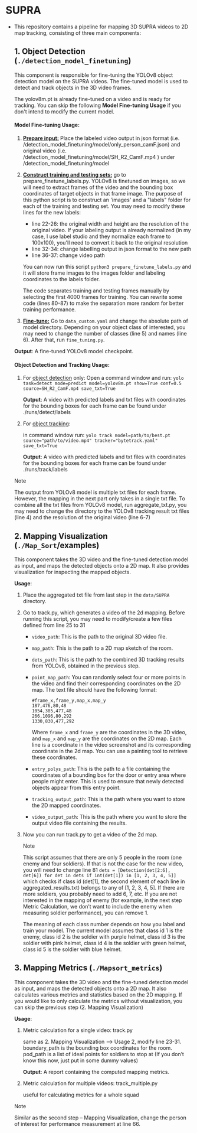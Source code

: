 # SUPRA

- This repository contains a pipeline for mapping 3D SUPRA videos to 2D map tracking, consisting of three main components:

  

  ## 1. Object Detection (`./detection_model_finetuning`)

  This component is responsible for fine-tuning the YOLOv8 object detection model on the SUPRA videos. The fine-tuned model is used to detect and track objects in the 3D video frames.

  The yolov8m.pt is already fine-tuned on a video and is ready for tracking. You can skip the following **Model Fine-tuning Usage** if you don't intend to modify the current model.

  #### **Model Fine-tuning Usage**:

  1. <u>**Prepare input:**</u> Place the labeled video output in json format  (i.e. /detection_model_finetuning/model/only_person_camF.json) and original video (i.e. /detection_model_finetuning/model/SH_R2_CamF.mp4 ) under /detection_model_finetuning/model

  2. **<u>Construct training and testing sets:</u>** go to prepare_finetune_labels.py. YOLOv8 is finetuned on images, so we will need to extract frames of the video and the bounding box coordinates of target objects in that frame image. The purpose of this python script is to construct an 'images' and a "labels" folder for each of the training and testing set. You may need to modify these lines for the new labels:

     - line 22-26: the original width and height are the resolution of the original video. If your labeling output is already normalized (in my case, I use label studio and they normalize each frame to 100x100), you'll need to convert it back to the original resolution
     - line 32-34: change labelling output in json format to the new path
     - line 36-37: change video path

     You can now run this script `python3 prepare_finetune_labels.py` and it will store frame images to the images folder and labeling coordinates to the labels folder. 

     The code separates training and testing frames manually by selecting the first 4000 frames for training. You can rewrite some code (lines 80-87) to make the separation more random for better training performance.

  3. **<u>Fine-tune:</u>** Go to `data_custom.yaml` and change the absolute path of model directory. Depending on your object class of interested, you may need to change the number of classes (line 5) and names (line 6). After that, run `fine_tuning.py`.

  **Output**: A fine-tuned YOLOv8 model checkpoint.

  

  #### Object Detection and Tracking Usage:

  1. For <u>object detection</u> only: Open a command window and run: `yolo task=detect mode=predict model=yolov8m.pt show=True conf=0.5 source=SH_R2_CamF.mp4 save_txt=True`

     **Output**: A video with predicted labels and txt files with coordinates for the bounding boxes for each frame can be found under ./runs/detect/labels

  2. For <u>object tracking</u>: 

     in command window run: `yolo track model=path/to/best.pt source="path/to/video.mp4" tracker="bytetrack.yaml" save_txt=True`

     **Output**: A video with predicted labels and txt files with coordinates for the bounding boxes for each frame can be found under ./runs/track/labels

     

  > [!NOTE]
  >
  > The output from YOLOv8 model is multiple txt files for each frame. However, the mapping in the next part only takes in a single txt file. To combine all the txt files from YOLOv8 model, run aggregate_txt.py, you may need to change the directory to the YOLOv8 tracking result txt files (line 4) and the resolution of the original video (line 6-7)

  

  ## 2. Mapping Visualization (`./Map_Sort`/examples)

  This component takes the 3D video and the fine-tuned detection model as input, and maps the detected objects onto a 2D map. It also provides visualization for inspecting the mapped objects.

  **Usage**:

  1. Place the aggregated txt file from last step in the `data/SUPRA` directory.

  2. Go to track.py, which generates a video of the 2d mapping. Before running this script, you may need to modify/create a few files defined from line 25 to 31

     - `video_path`: This is the path to the original 3D video file.

     - `map_path`: This is the path to a 2D map sketch of the room.

     - `dets_path`: This is the path to the combined 3D tracking results from YOLOv8, obtained in the previous step.

     - `point_map_path`: You can randomly select four or more points in the video and find their corresponding coordinates on the 2D map. The text file should have the following format:

       ```
       #frame_x,frame_y,map_x,map_y
       187,476,80,48
       1054,385,477,48
       266,1096,80,292
       1330,830,477,292
       ```

       Where `frame_x` and `frame_y` are the coordinates in the 3D video, and `map_x` and `map_y` are the coordinates on the 2D map. Each line is a coordinate in the video screenshot and its corresponding coordinate in the 2d map. You can use a painting tool to retrieve these coordinates.

     - `entry_polys_path`: This is the path to a file containing the coordinates of a bounding box for the door or entry area where people might enter. This is used to ensure that newly detected objects appear from this entry point.

     - `tracking_output_path`: This is the path where you want to store the 2D mapped coordinates.

     - `video_output_path`: This is the path where you want to store the output video file containing the results.

  3. Now you can run track.py to get a video of the 2d map. 

     > [!NOTE]
     >
     > This script assumes that there are only 5 people in the room (one enemy and four soldiers). If that is not the case for the new video, you will need to change line 81 `dets = [Detection(det[2:6], det[6]) for det in dets if int(det[1]) in [1, 2, 3, 4, 5]]` which checks if class id (det[1], the second element of each line in aggregated_results.txt) belongs to any of [1, 2, 3, 4, 5]. If there are more soldiers, you probably need to add 6, 7, etc. If you are not interested in the mapping of enemy (for example, in the next step Metric Calculation, we don’t want to include the enemy when measuring soldier performance), you can remove 1. 
     >
     > The meaning of each class number depends on how you label and train your model. The current model assumes that class id 1 is the enemy, class id 2 is the soldier with purple helmet, class id 3 is the soldier with pink helmet,  class id 4 is the soldier with green helmet, class id 5 is the soldier with blue helmet.

     

  ## 3. Mapping Metrics (`./Mapsort_metrics`)

  This component takes the 3D video and the fine-tuned detection model as input, and maps the detected objects onto a 2D map. It also calculates various metrics and statistics based on the 2D mapping. If you would like to only calculate the metrics without visualization, you can skip the previous step (2. Mapping Visualization)

  **Usage**:

  1. Metric calculation for a single video: track.py

     same as 2. Mapping Visualization –> Usage 2, modify line 23-31. boundary_path is the bounding box coordinates for the room. pod_path is a list of ideal points for soldiers to stop at (If you don’t know this now, just put in some dummy values)

     **Output**: A report containing the computed mapping metrics.

  2. Metric calculation for multiple videos: track_multiple.py

     useful for calculating metrics for a whole squad

  > [!NOTE]
  >
  > Similar as the second step – Mapping Visualization, change the person of interest for performance measurement at line 66. 

  